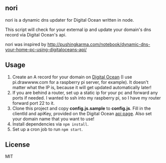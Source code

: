 nori
----

nori is a dynamic dns updater for Digital Ocean written in node.

This script will check for your external ip and update your domain's
dns record via Digital Ocean's api.

nori was inspired by http://pushingkarma.com/notebook/dynamic-dns-your-home-pc-using-digitaloceans-api/

Usage
-----

  1. Create an A record for your domain on 
     [Digital Ocean](https://www.digitalocean.com/domains) 
     (I use pi.drawwww.com for a raspberry pi server, for example). It doesn't
     matter what the IP is, because it will get updated automatically later!
  2. If you are behind a router, set up a static ip for your pc and forward any ports
     if needed. I wanted to ssh into my raspberry pi, so I have my router
     forward port 22 to it.
  3. Clone this project and copy **config.js.sample** to **config.js**. 
     Fill in the clientId and apiKey, provided on the Digital 
     Ocean [api page](https://www.digitalocean.com/api_access).
     Also set your domain name that you want to use!
  4. Install dependencies via `npm install`.
  5. Set up a cron job to run `npm start`.

License
-------

MIT
